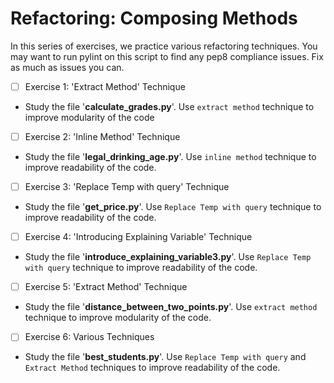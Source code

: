# Refactoring: Composing Methods

In this series of exercises, we practice various refactoring techniques. You may want to run pylint on this script to find any pep8 compliance issues. Fix as much as issues you can.

- [ ]  Exercise 1: 'Extract Method' Technique
  - Study the file '**calculate_grades.py**'. Use `extract method` technique to improve modularity of the code
  
- [ ]  Exercise 2: 'Inline Method' Technique
  - Study the file '**legal_drinking_age.py**'. Use `inline method` technique to improve readability of the code. 
  
- [ ]  Exercise 3: 'Replace Temp with query' Technique
  - Study the file '**get_price.py**'. Use `Replace Temp with query` technique to improve readability of the code. 

- [ ]  Exercise 4: 'Introducing Explaining Variable' Technique
  - Study the file '**introduce_explaining_variable3.py**'. Use `Replace Temp with query` technique to improve readability of the code. 

- [ ]  Exercise 5: 'Extract Method' Technique
  - Study the file '**distance_between_two_points.py**'. Use `extract method` technique to improve modularity of the code. 

- [ ]  Exercise 6: Various Techniques
  - Study the file '**best_students.py**'. Use `Replace Temp with query` and `Extract Method` techniques to improve readability of the code. 
